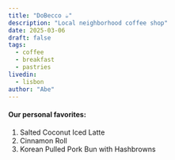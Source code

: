 ```yaml
---
title: "DoBecco ☕️"
description: "Local neighborhood coffee shop"
date: 2025-03-06
draft: false
tags:
  - coffee
  - breakfast
  - pastries
livedin:
  - lisbon
author: "Abe"
---
```


#### Our personal favorites:

1. Salted Coconut Iced Latte
2. Cinnamon Roll
3. Korean Pulled Pork Bun with Hashbrowns

<!-- Add website / location links if available -->
